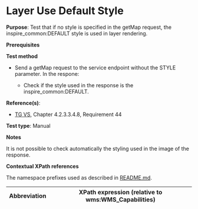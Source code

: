 # Layer Use Default Style

**Purpose**: Test that if no style is specified in the getMap request, the inspire_common:DEFAULT style is used in layer rendering.

**Prerequisites**

**Test method**

* Send a getMap request to the service endpoint without the STYLE parameter. In the respone:

  * Check if the style used in the response is the inspire_common:DEFAULT.

**Reference(s)**:
* [TG VS](./README.md#ref_TG_VS), Chapter 4.2.3.3.4.8, Requirement 44

**Test type**: Manual

**Notes**

It is not possible to check automatically the styling used in the image of the response.

**Contextual XPath references**

The namespace prefixes used as described in [README.md](./README.md#namespaces).

Abbreviation                                               |  XPath expression (relative to wms:WMS_Capabilities)
---------------------------------------------------------- | -------------------------------------------------------------------------

